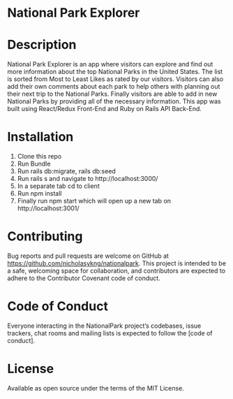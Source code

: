 # National Park Explorer

# Description
National Park Explorer is an app where visitors can explore and find out more information about the top National Parks in the United States. The list is sorted from Most to Least Likes as rated by our visitors. Visitors can also add their own comments about each park to help others with planning out their next trip to the National Parks. Finally visitors are able to add in new National Parks by providing all of the necessary information. This app was built using React/Redux Front-End and Ruby on Rails API Back-End. 

# Installation
1. Clone this repo
2. Run Bundle
3. Run rails db:migrate, rails db:seed
4. Run rails s and navigate to http://localhost:3000/
5. In a separate tab cd to client
6. Run npm install
7. Finally run npm start which will open up a new tab on http://localhost:3001/

# Contributing
Bug reports and pull requests are welcome on GitHub at https://github.com/nicholasykng/nationalpark. This project is intended to be a safe, welcoming space for collaboration, and contributors are expected to adhere to the Contributor Covenant code of conduct.

# Code of Conduct
Everyone interacting in the NationalPark project’s codebases, issue trackers, chat rooms and mailing lists is expected to follow the [code of conduct].

# License
Available as open source under the terms of the MIT License.